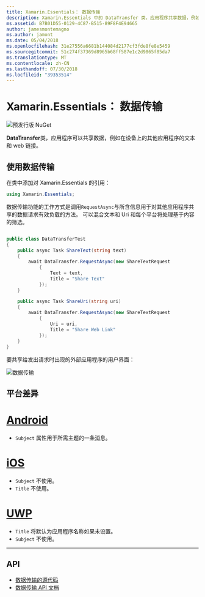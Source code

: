 ```yaml
---
title: Xamarin.Essentials： 数据传输
description: Xamarin.Essentials 中的 DataTransfer 类，应用程序共享数据，例如在设备上的其他应用程序的文本和 web 链接。
ms.assetid: B7B01D55-0129-4C87-B515-89F8F4E94665
author: jamesmontemagno
ms.author: jamont
ms.date: 05/04/2018
ms.openlocfilehash: 31e27556a6681b144084d2177cf3fde8fe8e5459
ms.sourcegitcommit: 51c274f37369d8965b68ff587e1c2d9865f85da7
ms.translationtype: MT
ms.contentlocale: zh-CN
ms.lasthandoff: 07/30/2018
ms.locfileid: "39353514"
---
```

# <a name="xamarinessentials-data-transfer"></a>Xamarin.Essentials： 数据传输

![预发行版 NuGet](~/media/shared/pre-release.png)

**DataTransfer**类，应用程序可以共享数据，例如在设备上的其他应用程序的文本和 web 链接。

## <a name="using-data-transfer"></a>使用数据传输

在类中添加对 Xamarin.Essentials 的引用：

```csharp
using Xamarin.Essentials;
```

数据传输功能的工作方式是调用`RequestAsync`与所含信息用于对其他应用程序共享的数据请求有效负载的方法。 可以混合文本和 Uri 和每个平台将处理基于内容的筛选。

```csharp

public class DataTransferTest
{
    public async Task ShareText(string text)
    {
        await DataTransfer.RequestAsync(new ShareTextRequest
            {
                Text = text,
                Title = "Share Text"
            });
    }

    public async Task ShareUri(string uri)
    {
        await DataTransfer.RequestAsync(new ShareTextRequest
            {
                Uri = uri,
                Title = "Share Web Link"
            });
    }
}
```

要共享给发出请求时出现的外部应用程序的用户界面：

![数据传输](data-transfer-images/data-transfer.png)

## <a name="platform-differences"></a>平台差异

# <a name="androidtabandroid"></a>[Android](#tab/android)

* `Subject` 属性用于所需主题的一条消息。

# <a name="iostabios"></a>[iOS](#tab/ios)

* `Subject` 不使用。
* `Title` 不使用。

# <a name="uwptabuwp"></a>[UWP](#tab/uwp)

* `Title` 将默认为应用程序名称如果未设置。
* `Subject` 不使用。

-----

## <a name="api"></a>API

- [数据传输的源代码](https://github.com/xamarin/Essentials/tree/master/Xamarin.Essentials/DataTransfer)
- [数据传输 API 文档](xref:Xamarin.Essentials.DataTransfer)
